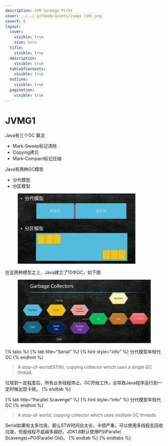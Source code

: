 ```yaml
---
description: JVM Garbage First
cover: ../../.gitbook/assets/image (18).png
coverY: 0
layout:
  cover:
    visible: true
    size: hero
  title:
    visible: true
  description:
    visible: true
  tableOfContents:
    visible: true
  outline:
    visible: true
  pagination:
    visible: true
---
```


# JVMG1

Java有三个GC 算法

* Mark-Sweep标记清除
* Copying拷贝
* Mark-Compact标记压缩

Java有两种GC模型

* 分代模型
* 分区模型

<figure><img src="../../.gitbook/assets/image (19).png" alt="" width="375"><figcaption></figcaption></figure>

在这两种模型之上，Java建立了10中GC，如下图

<figure><img src="../../.gitbook/assets/image (18).png" alt="" width="563"><figcaption></figcaption></figure>

{% tabs %}
{% tab title="Serial" %}
{% hint style="info" %}
分代模型年轻代GC
{% endhint %}

> A stop-of-world(STW), copying collector which uses a single GC thread.

垃圾到一定程度后，所有业务线程停止，GC开始工作。会导致Java程序运行到一定时候出现卡顿。
{% endtab %}

{% tab title="Parallel Scavenge" %}
{% hint style="info" %}
分代模型年轻代GC
{% endhint %}

> A stop-of-world, copying collector which uses multiple GC threads

Serial如果有太多垃圾，那么STW时间会太长，卡顿严重，可以使用多线程去回收垃圾，但是线程不是越多越好。JDK1.8默认使用PS(Parallel Scavenge)+PO(Parallel Old)。
{% endtab %}
{% endtabs %}



